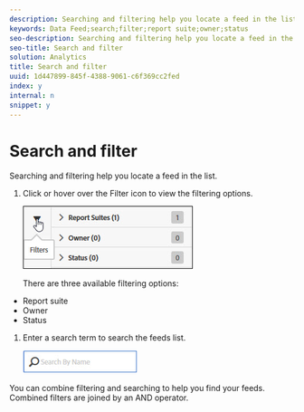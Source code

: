 ```yaml
---
description: Searching and filtering help you locate a feed in the list.
keywords: Data Feed;search;filter;report suite;owner;status
seo-description: Searching and filtering help you locate a feed in the list.
seo-title: Search and filter
solution: Analytics
title: Search and filter
uuid: 1d447899-845f-4388-9061-c6f369cc2fed
index: y
internal: n
snippet: y
---
```


# Search and filter

Searching and filtering help you locate a feed in the list.

1. Click or hover over the Filter icon to view the filtering options.

   ![](assets/filters.jpg)

   There are three available filtering options:

* Report suite 
* Owner 
* Status

1. Enter a search term to search the feeds list.

   ![](assets/search.jpg)

You can combine filtering and searching to help you find your feeds. Combined filters are joined by an AND operator. 
